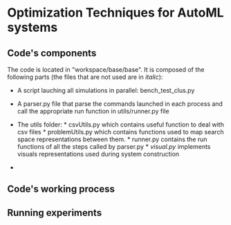 # Optimization Techniques for AutoML systems
## Code's components
The code is located in "workspace/base/base". It is composed of the following parts (the files that are not used are in _italic_):
  * A script lauching all simulations in parallel: bench_test_clus.py
  * A parser.py file that parse the commands launched in each process and call the appropriate run function in utils/runner.py file
  * The utils folder: * csvUtils.py which contains useful function to deal with csv files
                      * problemUtils.py which contains functions used to map search space representations between them.
                      * runner.py contains the run functions of all the steps called by parser.py
                      * _visual.py_ implements visuals representations used during system construction
                      
  *

## Code's working process

## Running experiments

